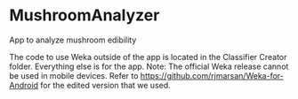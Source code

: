 # MushroomAnalyzer
App to analyze mushroom edibility

The code to use Weka outside of the app is located in the Classifier Creator folder.
Everything else is for the app.
Note: The official Weka release cannot be used in mobile devices. Refer to https://github.com/rjmarsan/Weka-for-Android for the edited version that we used.
